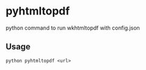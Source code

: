 # pyhtmltopdf

python command to run wkhtmltopdf with config.json

## Usage

    python pyhtmltopdf <url>

